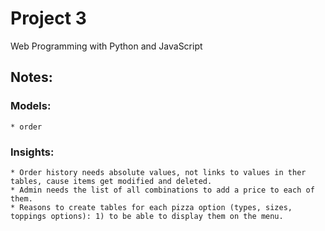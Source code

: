 # Project 3

Web Programming with Python and JavaScript

## Notes:

### Models:
    * order

### Insights:
    * Order history needs absolute values, not links to values in ther tables, cause items get modified and deleted.
    * Admin needs the list of all combinations to add a price to each of them.
    * Reasons to create tables for each pizza option (types, sizes, toppings options): 1) to be able to display them on the menu. 
